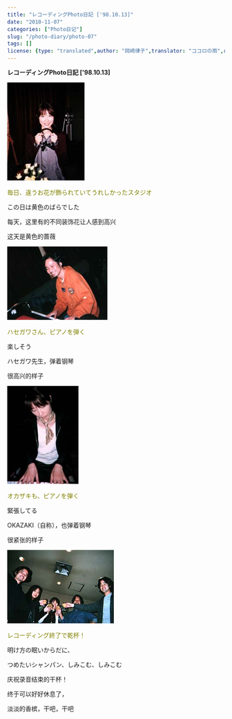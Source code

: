 ```yaml
---
title: "レコーディングPhoto日記 ['98.10.13]"
date: "2010-11-07"
categories: ["Photo日记"]
slug: "/photo-diary/photo-07"
tags: []
license: {type: "translated",author: "岡崎律子",translator: "ココロの雨",reproduced-url: "http://www.ne.jp/asahi/okazaki/book/photo/photo7.html",reproduced-website: "岡崎律子Book"}
---
```


**レコーディングPhoto日記 \['98.10.13\]**  
  
[![](./images/recph241.jpg "recph241")](./images/recph241.jpg)  
  
<span style="color: #808000;">毎日、違うお花が飾られていてうれしかったスタジオ</span>  
  
この日は黄色のばらでした  
  
每天，这里有的不同装饰花让人感到高兴  
  
这天是黄色的蔷薇  
  
[![](./images/recph242.jpg "recph242")](./images/recph242.jpg)  
  
<span style="color: #808000;">ハセガワさん、ピアノを弾く</span>  
  
楽しそう  
  
ハセガワ先生，弹着钢琴  
  
很高兴的样子  
  
[![](./images/recph243.jpg "recph243")](./images/recph243.jpg)  
  
<span style="color: #808000;">オカザキも、ピアノを弾く</span>  
  
緊張してる  
  
OKAZAKI（自称），也弹着钢琴  
  
很紧张的样子  
  
[![](./images/recph244.jpg "recph244")](./images/recph244.jpg)  
  
<span style="color: #808000;">レコーディング終了で乾杯！</span>  
  
明け方の眠いからだに、  
  
つめたいシャンパン、しみこむ、しみこむ  
  
庆祝录音结束的干杯！  
  
终于可以好好休息了，  
  
淡淡的香槟，干吧，干吧

